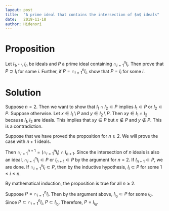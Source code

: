 ```yaml
---
layout: post
title:  "A prime ideal that contains the intersection of $n$ ideals"
date:   2019-11-18
author: Hidenori
---
```


# Proposition
Let $I_1, \cdots, I_n$ be ideals and $P$ a prime ideal containing $\cap_{i=1}^{n} I_i$.
Then prove that $P \supset I_i$ for some $i$.
Further, if $P = \cap_{i=1}^{n} I_i$, show that $P = I_i$ for some $i$.

# Solution
Suppose $n = 2$.
Then we want to show that $I_1 \cap I_2 \subset P$ implies $I_1 \subset P$ or $I_2 \subset P$.
Suppose otherwise.
Let $x \in I_1 \setminus P$ and $y \in I_2 \setminus P$.
Then $xy \in I_1 \cap I_2$ because $I_1, I_2$ are ideals.
This implies that $xy \in P$ but $x \notin P$ and $y \notin P$.
This is a contradiction.

Suppose that we have proved the proposition for $n \geq 2$.
We will prove the case with $n + 1$ ideals.

Then $\cap_{i=1}^{n + 1} = (\cap_{i=1}^{n} I_i) \cap I_{n + 1}$.
Since the intersection of $n$ ideals is also an ideal, $\cap_{i=1}^{n} I_i \subset P$ or $I_{n + 1} \subset P$ by the argument for $n = 2$.
If $I_{n + 1} \subset P$, we are done.
If $\cap_{i=1}^{n} I_i \subset P$, then by the inductive hypothesis, $I_i \subset P$ for some $1 \leq i \leq n$.

By mathematical induction, the proposition is true for all $n \geq 2$.

Suppose $P = \cap_{i=1}^{n} I_i$.
Then by the argument above, $I_{i_0} \subset P$ for some ${i_0}$.
Since $P \subset \cap_{i=1}^{n} I_i$, $P \subset I_{i_0}$.
Therefore, $P = I_{i_0}$.

